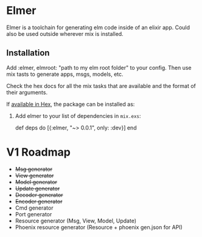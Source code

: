 # Elmer

Elmer is a toolchain for generating elm code inside of an elixir app. Could also be used outside wherever mix is installed.


## Installation

Add :elmer, elmroot: "path to my elm root folder" to your config. Then use mix tasts to generate apps, msgs, models, etc.

Check the hex docs for all the mix tasks that are available and the format of their arguments.

If [available in Hex](https://hex.pm/docs/publish), the package can be installed as:

  1. Add elmer to your list of dependencies in `mix.exs`:

        def deps do
          [{:elmer, "~> 0.0.1", only: :dev}]
        end

# V1 Roadmap
 - ~~Msg generator~~
 - ~~View generator~~
 - ~~Model generator~~
 - ~~Update generator~~
 - ~~Decoder generator~~
 - ~~Encoder generator~~
 - Cmd generator
 - Port generator
 - Resource generator (Msg, View, Model, Update)
 - Phoenix resource generator (Resource + phoenix gen.json for API)
